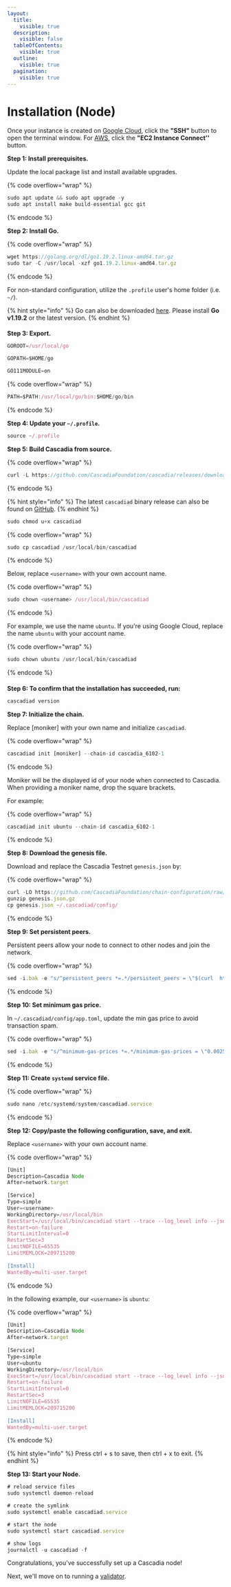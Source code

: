 ```yaml
---
layout:
  title:
    visible: true
  description:
    visible: false
  tableOfContents:
    visible: true
  outline:
    visible: true
  pagination:
    visible: true
---
```


# Installation (Node)

Once your instance is created on [Google Cloud](https://cascadia.gitbook.io/gitbook/validators/virtual-machine/google-cloud-setup), click the **"SSH"** button to open the terminal window.  For [AWS](https://cascadia.gitbook.io/gitbook/validators/virtual-machine/aws-setup), click the **"EC2 Instance Connect''** button.



**Step 1: Install prerequisites.**

Update the local package list and install available upgrades.

{% code overflow="wrap" %}
```javascript
sudo apt update && sudo apt upgrade -y
sudo apt install make build-essential gcc git
```
{% endcode %}

&#x20;

**Step 2: Install Go.**

{% code overflow="wrap" %}
```javascript
wget https://golang.org/dl/go1.19.2.linux-amd64.tar.gz
sudo tar -C /usr/local -xzf go1.19.2.linux-amd64.tar.gz
```
{% endcode %}

For non-standard configuration, utilize the `.profile` user's home folder (i.e. `~/`).

{% hint style="info" %}
Go can also be downloaded [here](https://golang.org/doc/install).  Please install **Go v1.19.2** or the latest version.
{% endhint %}

####

**Step 3: Export.**

```javascript
GOROOT=/usr/local/go
```

```javascript
GOPATH=$HOME/go
```

```javascript
GO111MODULE=on
```

{% code overflow="wrap" %}
```javascript
PATH=$PATH:/usr/local/go/bin:$HOME/go/bin
```
{% endcode %}



**Step 4: Update your `~/.profile`.**

```javascript
source ~/.profile
```



**Step 5: Build Cascadia from source.**

{% code overflow="wrap" %}
```javascript
curl -L https://github.com/CascadiaFoundation/cascadia/releases/download/v0.1.3/cascadiad-v0.1.3-linux-amd64 -o cascadiad
```
{% endcode %}

{% hint style="info" %}
The latest `cascadiad` binary release can also be found on [GitHub](https://github.com/cascadiafoundation/cascadia/releases).
{% endhint %}

```javascript
sudo chmod u+x cascadiad
```

{% code overflow="wrap" %}
```javascript
sudo cp cascadiad /usr/local/bin/cascadiad
```
{% endcode %}

Below, replace `<username>` with your own account name.

{% code overflow="wrap" %}
```javascript
sudo chown <username> /usr/local/bin/cascadiad
```
{% endcode %}

For example, we use the name `ubuntu`.  If you're using Google Cloud, replace the name `ubuntu` with your account name.

{% code overflow="wrap" %}
```javascript
sudo chown ubuntu /usr/local/bin/cascadiad
```
{% endcode %}

####

**Step 6: To confirm that the installation has succeeded, run:**

```javascript
cascadiad version
```



**Step 7: Initialize the chain.**

Replace \[moniker] with your own name and initialize `cascadiad`.

{% code overflow="wrap" %}
```javascript
cascadiad init [moniker] --chain-id cascadia_6102-1
```
{% endcode %}

Moniker will be the displayed id of your node when connected to Cascadia.  When providing a moniker name, drop the square brackets.

For example:

{% code overflow="wrap" %}
```javascript
cascadiad init ubuntu --chain-id cascadia_6102-1
```
{% endcode %}



**Step 8: Download the genesis file.**

Download and replace the Cascadia Testnet `genesis.json` by:

{% code overflow="wrap" %}
```javascript
curl -LO https://github.com/CascadiaFoundation/chain-configuration/raw/master/testnet/genesis.json.gz
gunzip genesis.json.gz
cp genesis.json ~/.cascadiad/config/
```
{% endcode %}



**Step 9: Set persistent peers.**

Persistent peers allow your node to connect to other nodes and join the network.

{% code overflow="wrap" %}
```javascript
sed -i.bak -e "s/^persistent_peers *=.*/persistent_peers = \"$(curl  https://raw.githubusercontent.com/CascadiaFoundation/chain-configuration/master/testnet/persistent_peers.txt)\"/" ~/.cascadiad/config/config.toml
```
{% endcode %}



**Step 10: Set minimum gas price.**

In `~/.cascadiad/config/app.toml`, update the min gas price to avoid transaction spam.

{% code overflow="wrap" %}
```javascript
sed -i.bak -e "s/^minimum-gas-prices *=.*/minimum-gas-prices = \"0.0025aCC\"/" ~/.cascadiad/config/app.toml
```
{% endcode %}



**Step 11: Create `systemd` service file.**

{% code overflow="wrap" %}
```javascript
sudo nano /etc/systemd/system/cascadiad.service
```
{% endcode %}



**Step 12: Copy/paste the following configuration, save, and exit.**

Replace `<username>` with your own account name.

{% code overflow="wrap" %}
```javascript
[Unit]
Description=Cascadia Node
After=network.target
 
[Service]
Type=simple
User=<username>
WorkingDirectory=/usr/local/bin
ExecStart=/usr/local/bin/cascadiad start --trace --log_level info --json-rpc.api eth,txpool,personal,net,debug,web3 --api.enable
Restart=on-failure
StartLimitInterval=0
RestartSec=3
LimitNOFILE=65535
LimitMEMLOCK=209715200
 
[Install]
WantedBy=multi-user.target
```
{% endcode %}

In the following example, our `<username>` is `ubuntu`:

{% code overflow="wrap" %}
```javascript
[Unit]
Description=Cascadia Node
After=network.target
 
[Service]
Type=simple
User=ubuntu
WorkingDirectory=/usr/local/bin
ExecStart=/usr/local/bin/cascadiad start --trace --log_level info --json-rpc.api eth,txpool,personal,net,debug,web3 --api.enable
Restart=on-failure
StartLimitInterval=0
RestartSec=3
LimitNOFILE=65535
LimitMEMLOCK=209715200
 
[Install]
WantedBy=multi-user.target
```
{% endcode %}

{% hint style="info" %}
Press ctrl + s to save, then ctrl + x to exit.
{% endhint %}



**Step 13: Start your Node.**

```javascript
# reload service files
sudo systemctl daemon-reload
```

```javascript
# create the symlink
sudo systemctl enable cascadiad.service
```

```javascript
# start the node
sudo systemctl start cascadiad.service
```

```javascript
# show logs
journalctl -u cascadiad -f
```



Congratulations, you've successfully set up a Cascadia node!

Next, we'll move on to running a [validator](../installation-validator.md).
